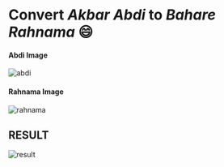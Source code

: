 # Convert _Akbar Abdi_ to _Bahare Rahnama_ 😄

#### Abdi Image
![abdi](https://user-images.githubusercontent.com/79134287/140602877-d1dba54e-800e-4015-8dbf-9a69d1ac64a8.jpg)

#### Rahnama Image
![rahnama](https://user-images.githubusercontent.com/79134287/140602879-79109350-250d-4675-bae8-d926c696eb39.jpg)

## RESULT
![result](https://user-images.githubusercontent.com/79134287/140602883-a1566438-471e-4402-a22d-e8f097cdb36e.jpg)
